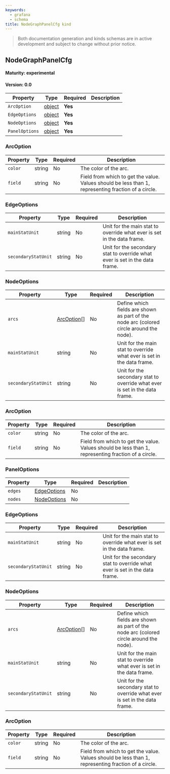 ```yaml
---
keywords:
  - grafana
  - schema
title: NodeGraphPanelCfg kind
---
```

> Both documentation generation and kinds schemas are in active development and subject to change without prior notice.

## NodeGraphPanelCfg

#### Maturity: experimental
#### Version: 0.0



| Property       | Type                    | Required | Description |
|----------------|-------------------------|----------|-------------|
| `ArcOption`    | [object](#arcoption)    | **Yes**  |             |
| `EdgeOptions`  | [object](#edgeoptions)  | **Yes**  |             |
| `NodeOptions`  | [object](#nodeoptions)  | **Yes**  |             |
| `PanelOptions` | [object](#paneloptions) | **Yes**  |             |

### ArcOption

| Property | Type   | Required | Description                                                                                         |
|----------|--------|----------|-----------------------------------------------------------------------------------------------------|
| `color`  | string | No       | The color of the arc.                                                                               |
| `field`  | string | No       | Field from which to get the value. Values should be less than 1, representing fraction of a circle. |

### EdgeOptions

| Property            | Type   | Required | Description                                                                 |
|---------------------|--------|----------|-----------------------------------------------------------------------------|
| `mainStatUnit`      | string | No       | Unit for the main stat to override what ever is set in the data frame.      |
| `secondaryStatUnit` | string | No       | Unit for the secondary stat to override what ever is set in the data frame. |

### NodeOptions

| Property            | Type                      | Required | Description                                                                             |
|---------------------|---------------------------|----------|-----------------------------------------------------------------------------------------|
| `arcs`              | [ArcOption](#arcoption)[] | No       | Define which fields are shown as part of the node arc (colored circle around the node). |
| `mainStatUnit`      | string                    | No       | Unit for the main stat to override what ever is set in the data frame.                  |
| `secondaryStatUnit` | string                    | No       | Unit for the secondary stat to override what ever is set in the data frame.             |

### ArcOption

| Property | Type   | Required | Description                                                                                         |
|----------|--------|----------|-----------------------------------------------------------------------------------------------------|
| `color`  | string | No       | The color of the arc.                                                                               |
| `field`  | string | No       | Field from which to get the value. Values should be less than 1, representing fraction of a circle. |

### PanelOptions

| Property | Type                        | Required | Description |
|----------|-----------------------------|----------|-------------|
| `edges`  | [EdgeOptions](#edgeoptions) | No       |             |
| `nodes`  | [NodeOptions](#nodeoptions) | No       |             |

### EdgeOptions

| Property            | Type   | Required | Description                                                                 |
|---------------------|--------|----------|-----------------------------------------------------------------------------|
| `mainStatUnit`      | string | No       | Unit for the main stat to override what ever is set in the data frame.      |
| `secondaryStatUnit` | string | No       | Unit for the secondary stat to override what ever is set in the data frame. |

### NodeOptions

| Property            | Type                      | Required | Description                                                                             |
|---------------------|---------------------------|----------|-----------------------------------------------------------------------------------------|
| `arcs`              | [ArcOption](#arcoption)[] | No       | Define which fields are shown as part of the node arc (colored circle around the node). |
| `mainStatUnit`      | string                    | No       | Unit for the main stat to override what ever is set in the data frame.                  |
| `secondaryStatUnit` | string                    | No       | Unit for the secondary stat to override what ever is set in the data frame.             |

### ArcOption

| Property | Type   | Required | Description                                                                                         |
|----------|--------|----------|-----------------------------------------------------------------------------------------------------|
| `color`  | string | No       | The color of the arc.                                                                               |
| `field`  | string | No       | Field from which to get the value. Values should be less than 1, representing fraction of a circle. |


